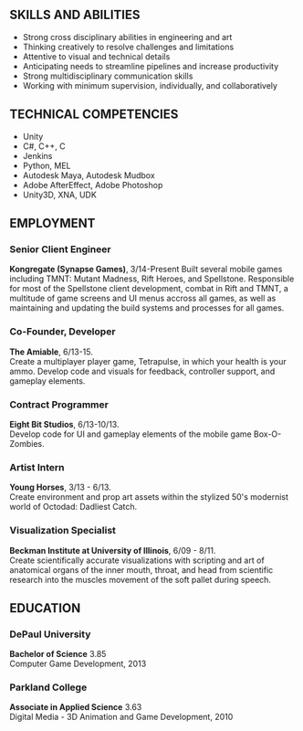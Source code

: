 ## SKILLS AND ABILITIES

* Strong cross disciplinary abilities in engineering and art
* Thinking creatively to resolve challenges and limitations
* Attentive to visual and technical details
* Anticipating needs to streamline pipelines and increase productivity
* Strong multidisciplinary communication skills
* Working with minimum supervision, individually, and collaboratively


## TECHNICAL COMPETENCIES

* Unity
* C#, C++, C
* Jenkins
* Python, MEL
* Autodesk Maya, Autodesk Mudbox
* Adobe AfterEffect, Adobe Photoshop
* Unity3D, XNA, UDK


## EMPLOYMENT

### Senior Client Engineer
**Kongregate (Synapse Games)**, 3/14-Present
Built several mobile games including TMNT: Mutant Madness, Rift Heroes, and Spellstone. Responsible for most of the Spellstone client development, combat in Rift and TMNT, a multitude of game screens and UI menus accross all games, as well as maintaining and updating the build systems and processes for all games. 

### Co-Founder, Developer
**The Amiable**, 6/13-15.  
Create a multiplayer player game, Tetrapulse, in which your health is your ammo. Develop code and visuals for feedback, controller support, and gameplay elements.

### Contract Programmer
**Eight Bit Studios**, 6/13-10/13.  
Develop code for UI and gameplay elements of the mobile game Box-O-Zombies.

### Artist Intern
**Young Horses**, 3/13 - 6/13.  
Create environment and prop art assets within the stylized 50's modernist world of Octodad: Dadliest Catch.

### Visualization Specialist
**Beckman Institute at University of Illinois**, 6/09 - 8/11.  
Create scientifically accurate visualizations with scripting and art of anatomical organs of the inner mouth, throat, and head from scientific research into the muscles movement of the soft pallet during speech.


## EDUCATION

### DePaul University
**Bachelor of Science** 3.85  
Computer Game Development, 2013

### Parkland College
**Associate in Applied Science** 3.63  
Digital Media - 3D Animation and Game Development, 2010
